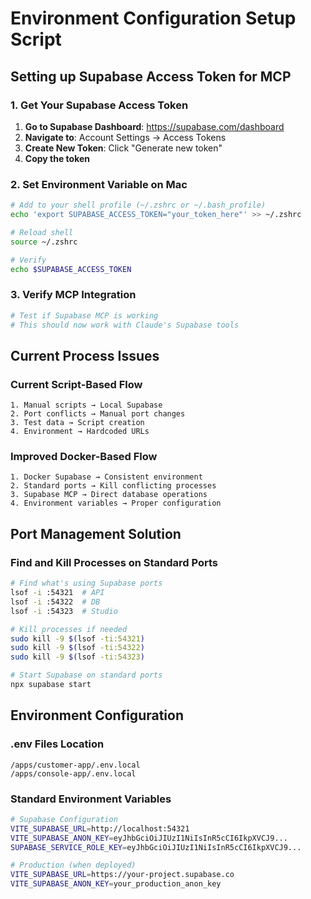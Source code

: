 # Environment Configuration Setup Script

## Setting up Supabase Access Token for MCP

### 1. Get Your Supabase Access Token

1. **Go to Supabase Dashboard**: https://supabase.com/dashboard
2. **Navigate to**: Account Settings → Access Tokens
3. **Create New Token**: Click "Generate new token"
4. **Copy the token**

### 2. Set Environment Variable on Mac

```bash
# Add to your shell profile (~/.zshrc or ~/.bash_profile)
echo 'export SUPABASE_ACCESS_TOKEN="your_token_here"' >> ~/.zshrc

# Reload shell
source ~/.zshrc

# Verify
echo $SUPABASE_ACCESS_TOKEN
```

### 3. Verify MCP Integration

```bash
# Test if Supabase MCP is working
# This should now work with Claude's Supabase tools
```

## Current Process Issues

### Current Script-Based Flow
```
1. Manual scripts → Local Supabase
2. Port conflicts → Manual port changes
3. Test data → Script creation
4. Environment → Hardcoded URLs
```

### Improved Docker-Based Flow
```
1. Docker Supabase → Consistent environment
2. Standard ports → Kill conflicting processes
3. Supabase MCP → Direct database operations
4. Environment variables → Proper configuration
```

## Port Management Solution

### Find and Kill Processes on Standard Ports

```bash
# Find what's using Supabase ports
lsof -i :54321  # API
lsof -i :54322  # DB
lsof -i :54323  # Studio

# Kill processes if needed
sudo kill -9 $(lsof -ti:54321)
sudo kill -9 $(lsof -ti:54322)
sudo kill -9 $(lsof -ti:54323)

# Start Supabase on standard ports
npx supabase start
```

## Environment Configuration

### .env Files Location
```
/apps/customer-app/.env.local
/apps/console-app/.env.local
```

### Standard Environment Variables
```bash
# Supabase Configuration
VITE_SUPABASE_URL=http://localhost:54321
VITE_SUPABASE_ANON_KEY=eyJhbGciOiJIUzI1NiIsInR5cCI6IkpXVCJ9...
SUPABASE_SERVICE_ROLE_KEY=eyJhbGciOiJIUzI1NiIsInR5cCI6IkpXVCJ9...

# Production (when deployed)
VITE_SUPABASE_URL=https://your-project.supabase.co
VITE_SUPABASE_ANON_KEY=your_production_anon_key
```
